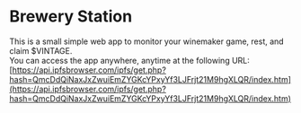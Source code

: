 # Brewery Station
This is a small simple web app to monitor your winemaker game, rest, and claim $VINTAGE.  
You can access the app anywhere, anytime at the following URL:  
[https://api.ipfsbrowser.com/ipfs/get.php?hash=QmcDdQiNaxJxZwuiEmZYGKcYPxyYf3LJFrjt21M9hgXLQR/index.htm](https://api.ipfsbrowser.com/ipfs/get.php?hash=QmcDdQiNaxJxZwuiEmZYGKcYPxyYf3LJFrjt21M9hgXLQR/index.htm)
